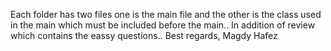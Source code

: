 Each folder has two files one is the main file and the other is the class used in the main which must be included before the main..
In addition of review which contains the eassy questions..
Best regards,
Magdy Hafez
